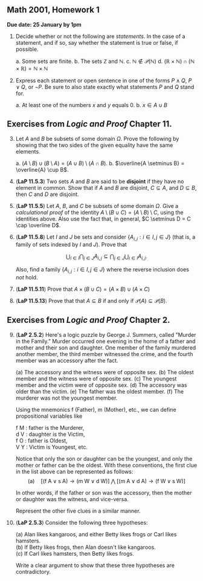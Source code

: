## Math 2001, Homework 1

**Due date: 25 January by 1pm**


1. Decide whether or not the following are *statements*. In the case of a statement, and if so, say whether the statement is true or false, if possible.
   
    a. Some sets are finite.
    b. The sets $\mathbb Z$ and $\mathbb N$.
    c. $\mathbb N \notin \mathcal P (\mathbb N)$
    d. $(\mathbb R \times \mathbb N) \cap (\mathbb N \times \mathbb R) = \mathbb N \times \mathbb N$


2. Express each statement or open sentence in one of the forms $P \wedge Q$, $P \vee Q$, or $\neg P$.
Be sure to also state exactly what statements $P$ and $Q$ stand for.

     a. At least one of the numbers $x$ and $y$ equals $0$.
     b. $x \in A \cup B$


## Exercises from *Logic and Proof* Chapter 11.

3. Let $A$ and $B$ be subsets of some domain $\Omega$. Prove the following by showing that the two sides of the given equality have the same elements.

    a.  $(A \setminus B) \cup (B \setminus A) = (A \cup B) \setminus (A \cap B)$.
    b. $\overline{A \setminus B} = \overline{A} \cup B$.

<!-- 
   b. $A \cup (B \cap C) = (A \cup B) \cap (A \cup C)$. -->


4. (**LaP 11.5.3**) Two sets $A$ and $B$ are said to be **disjoint** if they have no element in common. Show that if $A$ and $B$ are disjoint, $C \subseteq A$, and $D \subseteq B$, then $C$ and $D$ are disjoint.


5. (**LaP 11.5.5**) Let $A$, $B$, and $C$ be subsets of some domain $\Omega$. Give a *calculational proof* of the identity $A \setminus (B \cup C) = (A \setminus B) \setminus C$, using the identities above. Also use the fact that, in general, $C \setminus D = C \cap \overline D$.

<!-- ---

6. Give calculational proofs of the following:

   a. $A \setminus B = A \setminus (A \cap B)$

   b.  $A \setminus B = (A \cup B) \setminus B$

   c.  $(A \cap B) \setminus C = (A \setminus C) \cap B$ -->


6. (**LaP 11.5.8**) Let $I$ and $J$ be sets and consider $\{A_{i,j} : i \in I, j \in J\}$ (that is, a family of sets indexed by $I$ and $J$). Prove that 

    $$\bigcup_{i \in I}\bigcap_{j \in J} A_{i, j} \subseteq \bigcap_{j \in J}\bigcup_{i \in I} A_{i, j}.$$

    Also, find a family $\{A_{i,j} : i \in I, j \in J\}$ where the reverse inclusion does *not* hold.

<!-- 8. Prove using calculational reasoning that

   $$\left(\bigcup_{i \in I}A_i\right)\cap \left(\bigcup_{j \in J}B_j\right) = \bigcup_{\stackrel{i \in I}{j \in J}}(A_i \cap B_j)$$.

   The notation $\bigcup_{\stackrel{i \in I}{j \in J}}(A_i \cap B_j)$ means $\bigcup_{i \in I} \bigcup_{j \in J}(A_i \cap B_j)$. -->


<!-- 7. (**LaP 11.5.10**) Using the definition $(a, b, c) = (a, (b, c))$, show that $(a, b, c) = (d, e, f)$ if and only if $a = d$, $b = e$ and $c = f$. -->


7. (**LaP 11.5.11**) Prove that $A \times (B \cup C) = (A \times B) \cup (A \times C)$


<!-- 8. (**LaP 11.5.12**) Prove that $(A \cap B) \times (C \cap D) = (A \times C) \cap (B \times D)$. Find an expression for $(A \cup B) \times (C \cup D)$ consisting of unions of cartesian products, and prove that your expression is correct.
 -->


8. (**LaP 11.5.13**) Prove that that $A \subseteq B$ if and only if $\mathcal P(A) \subseteq \mathcal P(B)$.

## Exercises from *Logic and Proof* Chapter 2.


9. (**LaP 2.5.2**) Here's a logic puzzle by George J. Summers, called "Murder in the Family." Murder occurred one evening in the home of a father and mother and their son and daughter.  One member of the family murdered another member, the third member witnessed the crime, and the fourth member was an accessory after the fact.  

    (a) The accessory and the witness were of opposite sex.
    (b) The oldest member and the witness were of opposite sex.
    (c) The youngest member and the victim were of opposite sex.
    (d) The accessory was older than the victim.
    (e) The father was the oldest member.
    (f) The murderer was not the youngest member.

    <!-- Which of the four--father, mother, son, or daughter--was the murderer? Solve this puzzle, and write a clear argument to establish that your answer is correct. -->

    Using the mnemonics f (Father), m (Mother), etc., we can define propositional variables like 

    f M : father is the Murderer,  
    d V : daughter is the Victim,  
    f O : father is Oldest,  
    V Y : Victim is Youngest, etc. 

    Notice that only the son or daughter can be the youngest, and only the mother or father can be the oldest.  With these conventions, the first clue in the list above can be represented as follows:
    $$\mathrm{(a)} \quad [ ( \mathrm{f\; A} \vee \mathrm{s\; A} ) \to ( \mathrm{m\; W} \vee \mathrm{d\; W} ) ] \; \bigwedge \; [ ( \mathrm{m \; A} \vee \mathrm{d \; A} ) \to ( \mathrm{f \;W} \vee \mathrm{s\; W} ) ]$$

    In other words, if the father or son was the accessory, then the mother or daughter was the witness, and vice-versa. 

    Represent the other five clues in a similar manner. 

10. (**LaP 2.5.3**) Consider the following three hypotheses:

    (a) Alan likes kangaroos, and either Betty likes frogs or Carl likes hamsters.  
    (b) If Betty likes frogs, then Alan doesn't like kangaroos.  
    (c) If Carl likes hamsters, then Betty likes frogs.  

    Write a clear argument to show that these three hypotheses are contradictory.

